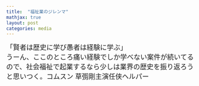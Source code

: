 ```yaml
---
title:  "福祉業のジレンマ"
mathjax: true
layout: post
categories: media
---
```

<span style="font-size:large">
「賢者は歴史に学び愚者は経験に学ぶ」 <br>
うーん、ここのところ痛い経験でしか学べない案件が続いてるので、社会福祉で起業するなら少しは業界の歴史を振り返ろうと思いつく。コムスン
草彅剛主演任侠ヘルパー
